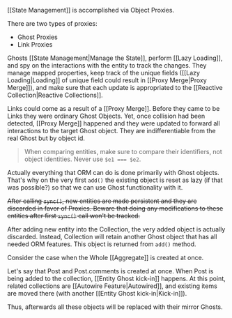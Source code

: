 [[State Management]] is accomplished via Object Proxies.

There are two types of proxies:
- Ghost Proxies
- Link Proxies

Ghosts [[State Management|Manage the State]], perform [[Lazy Loading]], and spy on the interactions with the entity to track the changes. They manage mapped properties, keep track of the unique fields ([[Lazy Loading|Loading]] of unique field could result in [[Proxy Merge|Proxy Merge]]), and make sure that each update is appropriated to the [[Reactive Collection|Reactive Collections]].

Links could come as a result of a [[Proxy Merge]]. Before they came to be Links they were ordinary Ghost Objects. Yet, once collision had been detected, [[Proxy Merge]] happened and they were updated to forward all interactions to the target Ghost object. They are indifferentiable from the real Ghost but by object id.

> When comparing entities, make sure to compare their identifiers, not object identities. Never use `$e1 === $e2`.

Actually everything that ORM can do is done primarily with Ghost objects. That's why on the very first `add()` the existing object is reset as lazy (if that was possible?) so that we can use Ghost functionality with it.

<s>After calling `sync()`, new entities are made persistent and they are discarded in favor of Proxies. Beware that doing any modifications to these entities after first `sync()` call won't be tracked.</s>

After adding new entity into the Collection, the very added object is actually discarded. Instead, Collection will retain another Ghost object that has all needed ORM features. This object is returned from `add()` method.

Consider the case when the Whole [[Aggregate]] is created at once.

Let's say that Post and Post.comments is created at once. When Post is being added to the collection, [[Entity Ghost kick-in]] happens. At this point, related collections are [[Autowire Feature|Autowired]], and existing items are moved there (with another [[Entity Ghost kick-in|Kick-in]]).

Thus, afterwards all these objects will be replaced with their mirror Ghosts.
